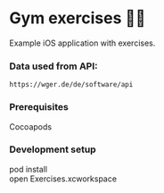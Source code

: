 # Gym exercises 🏋🏻
Example iOS application with exercises.

### Data used from API:
`https://wger.de/de/software/api`

### Prerequisites
Cocoapods

### Development setup
pod install <br>
open Exercises.xcworkspace
